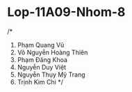 # Lop-11A09-Nhom-8

/*
1. Phạm Quang Vũ
2. Võ Nguyễn Hoàng Thiên
3. Phạm Đăng Khoa
4. Nguyễn Duy Việt
5. Nguyễn Thụy Mỹ Trang
6. Trịnh Kim Chi
*/
